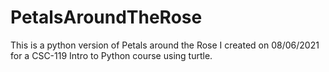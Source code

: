 # PetalsAroundTheRose

This is a python version of Petals around the Rose I created on 08/06/2021 for a CSC-119 Intro to Python course using turtle.  
